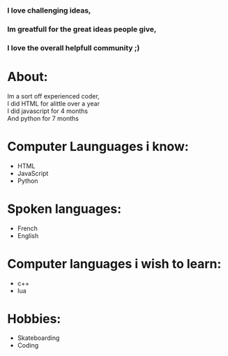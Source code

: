### I love challenging ideas,</br>
### Im greatfull for the great ideas people give,</br>
### I love the overall helpfull community ;)</br> 
# About:
Im a sort off experienced coder,</br>
I did HTML for alittle over a year</br>
I did javascript for 4 months</br>
And python for 7 months</br>

# Computer Launguages i know:
- HTML
- JavaScript
- Python

# Spoken languages:
- French
- English

# Computer languages i wish to learn:
- c++
- lua

# Hobbies:
- Skateboarding
- Coding
